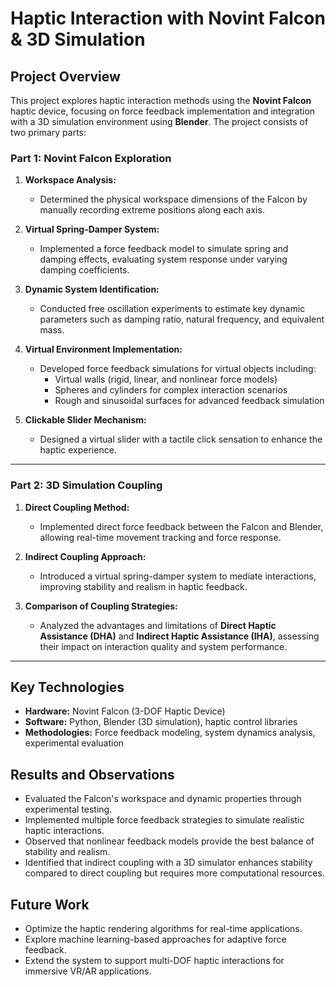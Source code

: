 # Haptic Interaction with Novint Falcon & 3D Simulation

## **Project Overview**
This project explores haptic interaction methods using the **Novint Falcon** haptic device, focusing on force feedback implementation and integration with a 3D simulation environment using **Blender**. The project consists of two primary parts:

### **Part 1: Novint Falcon Exploration**
1. **Workspace Analysis:**  
   - Determined the physical workspace dimensions of the Falcon by manually recording extreme positions along each axis.
   
2. **Virtual Spring-Damper System:**  
   - Implemented a force feedback model to simulate spring and damping effects, evaluating system response under varying damping coefficients.

3. **Dynamic System Identification:**  
   - Conducted free oscillation experiments to estimate key dynamic parameters such as damping ratio, natural frequency, and equivalent mass.

4. **Virtual Environment Implementation:**  
   - Developed force feedback simulations for virtual objects including:
     - Virtual walls (rigid, linear, and nonlinear force models)
     - Spheres and cylinders for complex interaction scenarios
     - Rough and sinusoidal surfaces for advanced feedback simulation

5. **Clickable Slider Mechanism:**  
   - Designed a virtual slider with a tactile click sensation to enhance the haptic experience.

---

### **Part 2: 3D Simulation Coupling**
1. **Direct Coupling Method:**  
   - Implemented direct force feedback between the Falcon and Blender, allowing real-time movement tracking and force response.

2. **Indirect Coupling Approach:**  
   - Introduced a virtual spring-damper system to mediate interactions, improving stability and realism in haptic feedback.

3. **Comparison of Coupling Strategies:**  
   - Analyzed the advantages and limitations of **Direct Haptic Assistance (DHA)** and **Indirect Haptic Assistance (IHA)**, assessing their impact on interaction quality and system performance.

---

## **Key Technologies**
- **Hardware:** Novint Falcon (3-DOF Haptic Device)
- **Software:** Python, Blender (3D simulation), haptic control libraries
- **Methodologies:** Force feedback modeling, system dynamics analysis, experimental evaluation

## **Results and Observations**
- Evaluated the Falcon's workspace and dynamic properties through experimental testing.
- Implemented multiple force feedback strategies to simulate realistic haptic interactions.
- Observed that nonlinear feedback models provide the best balance of stability and realism.
- Identified that indirect coupling with a 3D simulator enhances stability compared to direct coupling but requires more computational resources.

## **Future Work**
- Optimize the haptic rendering algorithms for real-time applications.
- Explore machine learning-based approaches for adaptive force feedback.
- Extend the system to support multi-DOF haptic interactions for immersive VR/AR applications.

